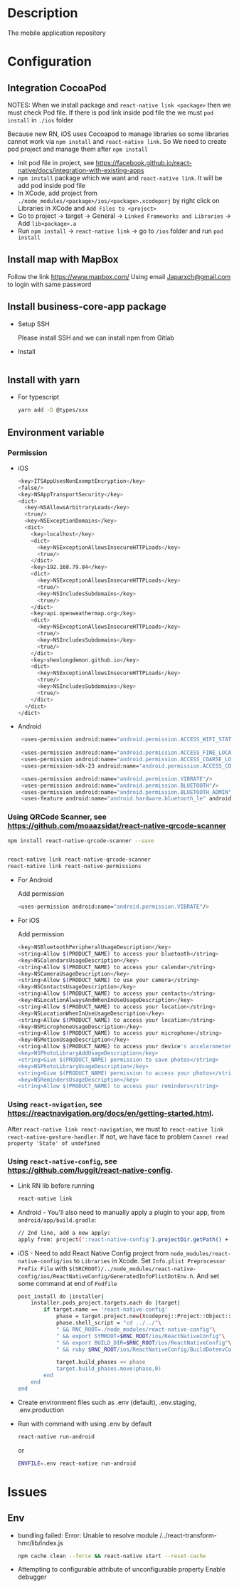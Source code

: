 # Description

The mobile application repository

# Configuration

## Integration CocoaPod

NOTES: When we install package and `react-native link <package>` then we must check Pod file. 
If there is pod link inside pod file the we must `pod install` in `./ios` folder

Because new RN, iOS uses Cocoapod to manage libraries so some libraries cannot work via `npm install` and `react-native link`.
So We need to create pod project and manage them after `npm install`

- Init pod file in project, see <https://facebook.github.io/react-native/docs/integration-with-existing-apps>
- `npm install` package which we want and `react-native link`. It will be add pod inside pod file
- In XCode, add project from `./node_modules/<package>/ios/<package>.xcodeporj` by right click on Libraries in XCode and `Add Files to <project>`
- Go to project -> target -> General -> `Linked Frameworks and Libraries` -> Add `lib<package>.a`
- Run `npm install`  -> `react-native link` -> go to `/ios` folder and run `pod install` 

## Install map with MapBox

  Follow the link <https://www.mapbox.com/>
  Using email Japarxch@gmail.com to login with same password

## Install business-core-app package

* Setup SSH

    Please install SSH and we can install npm from Gitlab

* Install

    ```bash

    ```

## Install with yarn

* For typescript

  ```bash
  yarn add -D @types/xxx
  ```

## Environment variable

### Permission

* iOS
  
  ```bash
  <key>ITSAppUsesNonExemptEncryption</key>
  <false/>
  <key>NSAppTransportSecurity</key>
  <dict>
    <key>NSAllowsArbitraryLoads</key>
    <true/>
    <key>NSExceptionDomains</key>
    <dict>
      <key>localhost</key>
      <dict>
        <key>NSExceptionAllowsInsecureHTTPLoads</key>
        <true/>
      </dict>
      <key>192.168.79.84</key>
      <dict>
        <key>NSExceptionAllowsInsecureHTTPLoads</key>
        <true/>
        <key>NSIncludesSubdomains</key>
        <true/>
      </dict>
      <key>api.openweathermap.org</key>
      <dict>
        <key>NSExceptionAllowsInsecureHTTPLoads</key>
        <true/>
        <key>NSIncludesSubdomains</key>
        <true/>
      </dict>
      <key>shenlongdemon.github.io</key>
      <dict>
        <key>NSExceptionAllowsInsecureHTTPLoads</key>
        <true/>
        <key>NSIncludesSubdomains</key>
        <true/>
      </dict>
    </dict>
  </dict>
  ```
  
* Android
 
  ```bash
   <uses-permission android:name="android.permission.ACCESS_WIFI_STATE" />
   
   <uses-permission android:name="android.permission.ACCESS_FINE_LOCATION" />
   <uses-permission android:name="android.permission.ACCESS_COARSE_LOCATION" />
   <uses-permission-sdk-23 android:name="android.permission.ACCESS_COARSE_LOCATION"/>
  
   <uses-permission android:name="android.permission.VIBRATE"/>
   <uses-permission android:name="android.permission.BLUETOOTH"/>
   <uses-permission android:name="android.permission.BLUETOOTH_ADMIN"/>
   <uses-feature android:name="android.hardware.bluetooth_le" android:required="true"/>
  ```

### Using QRCode Scanner, see <https://github.com/moaazsidat/react-native-qrcode-scanner>

  ```bash
  npm install react-native-qrcode-scanner --save

  
  react-native link react-native-qrcode-scanner
  react-native link react-native-permissions
  ```
  
* For Android
  
  Add permission
  
  ```bash
  <uses-permission android:name="android.permission.VIBRATE"/>
  ```
  
* For iOS
  
  Add permission
  
  ```bash
  <key>NSBluetoothPeripheralUsageDescription</key>
  <string>Allow $(PRODUCT_NAME) to access your bluetooth</string>
  <key>NSCalendarsUsageDescription</key>
  <string>Allow $(PRODUCT_NAME) to access your calendar</string>
  <key>NSCameraUsageDescription</key>
  <string>Allow $(PRODUCT_NAME) to use your camera</string>
  <key>NSContactsUsageDescription</key>
  <string>Allow $(PRODUCT_NAME) to access your contacts</string>
  <key>NSLocationAlwaysAndWhenInUseUsageDescription</key>
  <string>Allow $(PRODUCT_NAME) to access your location</string>
  <key>NSLocationWhenInUseUsageDescription</key>
  <string>Allow $(PRODUCT_NAME) to access your location</string>
  <key>NSMicrophoneUsageDescription</key>
  <string>Allow $(PRODUCT_NAME) to access your microphone</string>
  <key>NSMotionUsageDescription</key>
  <string>Allow $(PRODUCT_NAME) to access your device's accelerometer</string>
  <key>NSPhotoLibraryAddUsageDescription</key>
  <string>Give $(PRODUCT_NAME) permission to save photos</string>
  <key>NSPhotoLibraryUsageDescription</key>
  <string>Give $(PRODUCT_NAME) permission to access your photos</string>
  <key>NSRemindersUsageDescription</key>
  <string>Allow $(PRODUCT_NAME) to access your reminders</string>
  ```
### Using `react-nvigation`, see <https://reactnavigation.org/docs/en/getting-started.html>.

  After `react-native link react-navigation`, we must to `react-native link react-native-gesture-handler`.
  If not, we have face to problem `Cannot read property 'State' of undefined`


### Using `react-native-config`, see <https://github.com/luggit/react-native-config>.
* Link RN lib before running

  ```bash
  react-native link
  ```

* Android - You'll also need to manually apply a plugin to your app, from `android/app/build.gradle`:

  ```bash
  // 2nd line, add a new apply:
  apply from: project(':react-native-config').projectDir.getPath() + "/dotenv.gradle"
  ```

* iOS - Need to add React Native Config project from `node_modules/react-native-config/ios` to `Libraries` in Xcode.
Set `Info.plist Preprocessor Prefix File` with `$(SRCROOT)/../node_modules/react-native-config/ios/ReactNativeConfig/GeneratedInfoPlistDotEnv.h`.
And set some command at end of `Podfile`

  ```bash
  post_install do |installer|
      installer.pods_project.targets.each do |target|
          if target.name == 'react-native-config'
              phase = target.project.new(Xcodeproj::Project::Object::PBXShellScriptBuildPhase)
              phase.shell_script = "cd ../../"\
              " && RNC_ROOT=./node_modules/react-native-config"\
              " && export SYMROOT=$RNC_ROOT/ios/ReactNativeConfig"\
              " && export BUILD_DIR=$RNC_ROOT/ios/ReactNativeConfig"\
              " && ruby $RNC_ROOT/ios/ReactNativeConfig/BuildDotenvConfig.ruby"
  
              target.build_phases << phase
              target.build_phases.move(phase,0)
          end
      end
  end
  ```


* Create environment files such as .env (default), .env.staging, .env.production

* Run with command with using .env by default
  
  ```bash
  react-native run-android
  ```

  or

  ```bash
  ENVFILE=.env react-native run-android
  ```

# Issues

## Env

* bundling failed: Error: Unable to resolve module /../react-transform-hmr/lib/index.js

  ```bash
  npm cache clean --force && react-native start --reset-cache
  ```
  
* Attempting to configurable attribute of unconfigurable property
  Enable debugger 